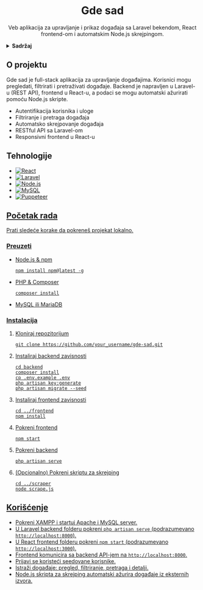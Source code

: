<!DOCTYPE html>
<html lang="sr">
<head>
  <meta charset="UTF-8">
  <meta name="viewport" content="width=device-width, initial-scale=1.0">
</head>
<body>

<a id="readme-top"></a>

<h1 align="center">Gde sad</h1>
<p align="center">
  Veb aplikacija za upravljanje i prikaz događaja sa Laravel bekendom, React frontend-om i automatskim Node.js skrejpingom.
  <br>
</p>

<details>
  <summary><strong>Sadržaj</strong></summary>
  <ol>
    <li><a href="#about-the-project">O projektu</a></li>
    <li><a href="#built-with">Tehnologije</a></li>
    <li><a href="#getting-started">Početak rada</a></li>
    <li><a href="#usage">Korišćenje</a></li>
  </ol>
</details>

<h2 id="about-the-project">O projektu</h2>
<p>
  Gde sad je full-stack aplikacija za upravljanje događajima. Korisnici mogu pregledati, filtrirati i pretraživati događaje. Backend je napravljen u Laravel-u (REST API), frontend u React-u, a podaci se mogu automatski ažurirati pomoću Node.js skripte.
</p>
<ul>
  <li>Autentifikacija korisnika i uloge</li>
  <li>Filtriranje i pretraga događaja</li>
  <li>Automatsko skrejpovanje događaja</li>
  <li>RESTful API sa Laravel-om</li>
  <li>Responsivni frontend u React-u</li>
</ul>

<h2 id="built-with">Tehnologije</h2>
<ul>
  <li>
    <a href="https://reactjs.org/">
      <img src="https://img.shields.io/badge/React-20232A?style=for-the-badge&logo=react&logoColor=61DAFB" alt="React" />

  </li>
  <li>
    <a href="https://laravel.com">
      <img src="https://img.shields.io/badge/Laravel-FF2D20?style=for-the-badge&logo=laravel&logoColor=white" alt="Laravel" />
  </li>
  <li>
    <a href="https://nodejs.org/">
      <img src="https://img.shields.io/badge/Node.js-339933?style=for-the-badge&logo=nodedotjs&logoColor=white" alt="Node.js" />
   
  </li>
  <li>
    <a href="https://www.mysql.com/">
      <img src="https://img.shields.io/badge/MySQL-4479A1?style=for-the-badge&logo=mysql&logoColor=white" alt="MySQL" />

  </li>
  <li>
  <a href="https://pptr.dev/">
    <img src="https://img.shields.io/badge/Puppeteer-000000?style=for-the-badge&logo=puppeteer&logoColor=white" alt="Puppeteer" />
</li>
</ul>



<h2 id="getting-started">Početak rada</h2>
<p>Prati sledeće korake da pokreneš projekat lokalno.</p>

<h3>Preuzeti</h3>
<ul>
  <li>Node.js & npm
    <pre><code>npm install npm@latest -g</code></pre>
  </li>
  <li>PHP & Composer
    <pre><code>composer install</code></pre>
  </li>
  <li>MySQL ili MariaDB</li>
</ul>

<h3>Instalacija</h3>
<ol>
  <li>Kloniraj repozitorijum
    <pre><code>git clone https://github.com/your_username/gde-sad.git</code></pre>
  </li>
  <li>Instaliraj backend zavisnosti
    <pre><code>cd backend
composer install
cp .env.example .env
php artisan key:generate
php artisan migrate --seed</code></pre>
  </li>
  <li>Instaliraj frontend zavisnosti
    <pre><code>cd ../frontend
npm install</code></pre>
  </li>
  <li>Pokreni frontend
    <pre><code>npm start</code></pre>
  </li>
  <li>Pokreni backend
    <pre><code>php artisan serve</code></pre>
  </li>
  <li>(Opcionalno) Pokreni skriptu za skrejping
    <pre><code>cd ../scraper
node scrape.js</code></pre>
  </li>
</ol>

<h2 id="usage">Korišćenje</h2>
<ul>
  <li>Pokreni XAMPP i startuj Apache i MySQL server.</li>
  <li>U Laravel backend folderu pokreni <code>php artisan serve</code> (podrazumevano <code>http://localhost:8000</code>).</li>
  <li>U React frontend folderu pokreni <code>npm start</code> (podrazumevano <code>http://localhost:3000</code>).</li>
  <li>Frontend komunicira sa backend API-jem na <code>http://localhost:8000</code>.</li>
  <li>Prijavi se koristeći seedovane korisnike.</li>
  <li>Istraži događaje: pregled, filtriranje, pretraga i detalji.</li>
  <li>Node.js skripta za skrejping automatski ažurira događaje iz eksternih izvora.</li>
</ul>

</body>
</html>

